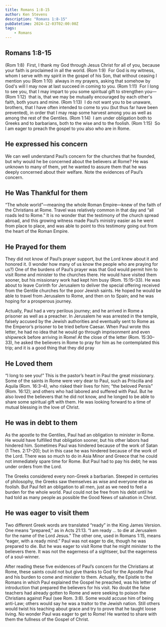 ```yaml
---
title: Romans 1:8-15
author: Ken Stevens
description: "Romans 1:8-15"
pubDatetime: 2024-12-03T02:00:00Z
tags: 
    - Romans
---
```

## Romans 1:8-15 ##

(Rom 1:8)  First, I thank my God through Jesus Christ for all of you, because your faith is proclaimed in all the world.
(Rom 1:9)  For God is my witness, whom I serve with my spirit in the gospel of his Son, that without ceasing I mention you
(Rom 1:10)  always in my prayers, asking that somehow by God's will I may now at last succeed in coming to you.
(Rom 1:11)  For I long to see you, that I may impart to you some spiritual gift to strengthen you—
(Rom 1:12)  that is, that we may be mutually encouraged by each other's faith, both yours and mine.
(Rom 1:13)  I do not want you to be unaware, brothers, that I have often intended to come to you (but thus far have been prevented), in order that I may reap some harvest among you as well as among the rest of the Gentiles.
(Rom 1:14)  I am under obligation both to Greeks and to barbarians, both to the wise and to the foolish.
(Rom 1:15)  So I am eager to preach the gospel to you also who are in Rome.

## He expressed his concern ##

We can well understand Paul’s concern for the churches that he founded, but why would he be concerned about the believers at Rome? He was unknown to many of them, yet he wanted to assure them that he was deeply concerned about their welfare. Note the evidences of Paul’s concern.

## He Was Thankful for them ##

“The whole world”—meaning the whole Roman Empire—knew of the faith of the Christians at Rome. Travel was relatively common in that day and “all roads led to Rome.” It is no wonder that the testimony of the church spread abroad, and this growing witness made Paul’s ministry easier as he went from place to place, and was able to point to this testimony going out from the heart of the Roman Empire.

## He Prayed for them ##

They did not know of Paul’s prayer support, but the Lord knew about it and honored it. (I wonder how many of us know the people who are praying for us?) One of the burdens of Paul’s prayer was that God would permit him to visit Rome and minister to the churches there. He would have visited them sooner, but his missionary work had kept him busy (Rom. 15:15–33). He was about to leave Corinth for Jerusalem to deliver the special offering received from the Gentile churches for the poor Jewish saints. He hoped he would be able to travel from Jerusalem to Rome, and then on to Spain; and he was hoping for a prosperous journey.

Actually, Paul had a very perilous journey; and he arrived in Rome a prisoner as well as a preacher. In Jerusalem he was arrested in the temple, falsely accused by the Jewish authorities and eventually sent to Rome as the Emperor’s prisoner to be tried before Caesar. When Paul wrote this letter, he had no idea that he would go through imprisonment and even shipwreck before arriving in Rome! At the close of the letter (Rom. 15:30–33), he asked the believers in Rome to pray for him as he contemplated this trip; and it is a good thing that they did pray

## He Loved them ##

 “I long to see you!” This is the pastor’s heart in Paul the great missionary. Some of the saints in Rome were very dear to Paul, such as Priscilla and Aquila (Rom. 16:3–4), who risked their lives for him; “the beloved Persis” (Rom. 16:12); and others who had labored and suffered with Paul. But he also loved the believers that he did not know, and he longed to be able to share some spiritual gift with them. He was looking forward to a time of mutual blessing in the love of Christ.

## He was in debt to them ##

As the apostle to the Gentiles, Paul had an obligation to minister in Rome. He would have fulfilled that obligation sooner, but his other labors had hindered him. Sometimes Paul was hindered because of the work of Satan (1 Thes. 2:17–20); but in this case he was hindered because of the work of the Lord. There was so much to do in Asia Minor and Greece that he could not immediately spare time for Rome. But Paul had to pay his debt; he was under orders from the Lord.

The Greeks considered every non-Greek a barbarian. Steeped in centuries of philosophy, the Greeks saw themselves as wise and everyone else as foolish. But Paul felt an obligation to all men, just as we need to feel a burden for the whole world. Paul could not be free from his debt until he had told as many people as possible the Good News of salvation in Christ.

## He was eager to visit them ##

Two different Greek words are translated “ready” in the King James Version. One means “prepared,” as in Acts 21:13. “I am ready … to die at Jerusalem for the name of the Lord Jesus.” The other one, used in Romans 1:15, means “eager, with a ready mind.” Paul was not eager to die, though he was prepared to die. But he was eager to visit Rome that he might minister to the believers there. It was not the eagerness of a sightseer, but the eagerness of a soul-winner.

After reading these five evidences of Paul’s concern for the Christians at Rome, these saints could not but give thanks to God for the Apostle Paul and his burden to come and minister to them. Actually, the Epistle to the Romans in which Paul explained the Gospel he preached, was his letter of introduction that prepared the believers for his visit. No doubt the false teachers had already gotten to Rome and were seeking to poison the Christians against Paul (see Rom. 3:8). Some would accuse him of being anti-Law; others would say he was a traitor to the Jewish nation. Still others would twist his teaching about grace and try to prove that he taught loose living. No wonder Paul was eager to get to Rome! He wanted to share with them the fullness of the Gospel of Christ.

























































